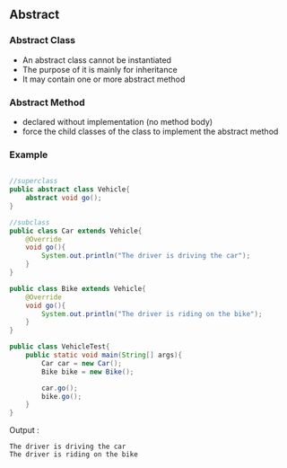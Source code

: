 ## Abstract

### Abstract Class
- An abstract class cannot be instantiated
- The purpose of it is mainly for inheritance
- It may contain one or more abstract method
 
### Abstract Method
  - declared without implementation (no method body)
  - force the child classes of the class to implement the abstract method 

###  Example
```mermaid
```
```java
//superclass
public abstract class Vehicle{
	abstract void go();	
} 
```
```java
//subclass
public class Car extends Vehicle{
	@Override
	void go(){
		System.out.println("The driver is driving the car");
	}
}
```
```java
public class Bike extends Vehicle{
	@Override
	void go(){
		System.out.println("The driver is riding on the bike");
	}
}
```
```java
public class VehicleTest{
	public static void main(String[] args){
		Car car = new Car();
		Bike bike = new Bike();

		car.go();
		bike.go();
	}
}
```
Output :
```
The driver is driving the car
The driver is riding on the bike
```